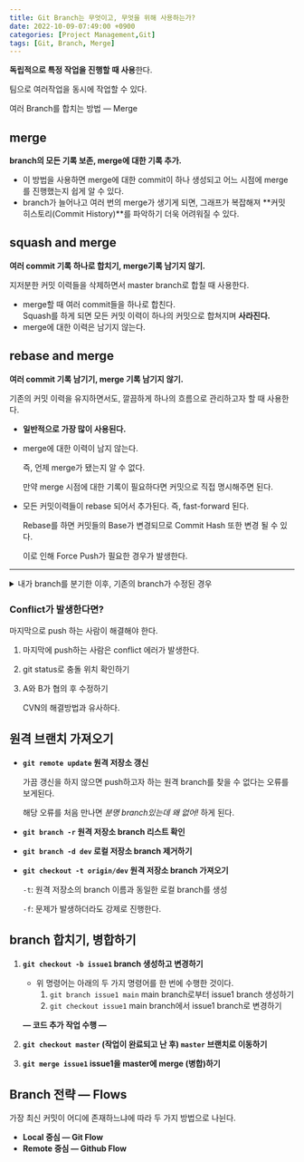```yaml
---
title: Git Branch는 무엇이고, 무엇을 위해 사용하는가?
date: 2022-10-09-07:49:00 +0900
categories: [Project Management,Git]
tags: [Git, Branch, Merge]
---
```


**독립적으로 특정 작업을 진행할 때 사용**한다.

팀으로 여러작업을 동시에 작업할 수 있다.

여러 Branch를 합치는 방법 — Merge

## merge
**branch의 모든 기록 보존, merge에 대한 기록 추가.**  

- 이 방법을 사용하면 merge에 대한 commit이 하나 생성되고 어느 시점에 merge를 진행했는지 쉽게 알 수 있다.
- branch가 늘어나고 여러 번의 merge가 생기게 되면, 그래프가 복잡해져 **커밋 히스토리(Commit History)**를 파악하기 더욱 어려워질 수 있다.

## squash and merge

 **여러 commit 기록 하나로 합치기, merge기록 남기지 않기.**  

 지저분한 커밋 이력들을 삭제하면서 master branch로 합칠 때 사용한다.

- merge할 때 여러 commit들을 하나로 합친다.    
    Squash를 하게 되면 모든 커밋 이력이 하나의 커밋으로 합쳐지며 **사라진다.**        
- merge에 대한 이력은 남기지 않는다.

## rebase and merge

**여러 commit 기록 남기기, merge 기록 남기지 않기.**  

기존의 커밋 이력을 유지하면서도, 깔끔하게 하나의 흐름으로 관리하고자 할 때 사용한다.

- **일반적으로 가장 많이 사용된다.**
- merge에 대한 이력이 남지 않는다.
    
    즉, 언제 merge가 됐는지 알 수 없다.
    
    만약 merge 시점에 대한 기록이 필요하다면 커밋으로 직접 명시해주면 된다.
    
- 모든 커밋이력들이 rebase 되어서 추가된다. 즉, fast-forward 된다.
    
    Rebase를 하면 커밋들의 Base가 변경되므로 Commit Hash 또한 변경 될 수 있다. 
    
    이로 인해 Force Push가 필요한 경우가 발생한다.
 
---
<details>
<summary>
내가 branch를 분기한 이후, 기존의 branch가 수정된 경우
</summary>

1. 내 branch에 기존 branch를 pull해서 conflict 해결하기.<br>

- 내가 작성한 커밋을 절대 변경하고 싶지 않은 경우<br>
- 내가 작성한 커밋 기록은 유지한채, Merge라는 기능을 통해 합쳐졌다라는 기록을 같이 남기게 된다.  <br>

2. merge할 때 rebase and merge하기. ← 더 나은 방법.

</details>

### Conflict가 발생한다면?

마지막으로 push 하는 사람이 해결해야 한다.

1. 마지막에 push하는 사람은 conflict 에러가 발생한다.
2. git status로 충돌 위치 확인하기
3. A와 B가 협의 후 수정하기

    CVN의 해결방법과 유사하다.
    

## 원격 브랜치 가져오기

- **`git remote update` 원격 저장소 갱신**
    
    가끔 갱신을 하지 않으면 push하고자 하는 원격 branch를 찾을 수 없다는 오류를 보게된다.
    
    해당 오류를 처음 만나면 *분명 branch있는데 왜 없어!* 하게 된다.
    
- **`git branch -r` 원격 저장소 branch 리스트 확인**
- **`git branch -d dev` 로컬 저장소 branch 제거하기**
- **`git checkout -t origin/dev` 원격 저장소 branch 가져오기**
    
    `-t`: 원격 저장소의 branch 이름과 동일한 로컬 branch를 생성
    
    `-f`: 문제가 발생하더라도 강제로 진행한다.
    

## branch 합치기, 병합하기

1. **`git checkout -b issue1` branch 생성하고 변경하기**
    - 위 명령어는 아래의 두 가지 명령어를 한 번에 수행한 것이다.
        1. `git branch issue1 main` main branch로부터 issue1 branch 생성하기
        2. `git checkout issue1` main branch에서 issue1 branch로 변경하기
    
    **— 코드 추가 작업 수행 —**
    
2. **`git checkout master` (작업이 완료되고 난 후) `master` 브랜치로 이동하기**
3. **`git merge issue1` issue1을 master에 merge (병합)하기**

## Branch 전략 — Flows

가장 최신 커밋이 어디에 존재하느냐에 따라 두 가지 방법으로 나뉜다.

- **Local 중심 — Git Flow**
- **Remote 중심 — Github Flow**